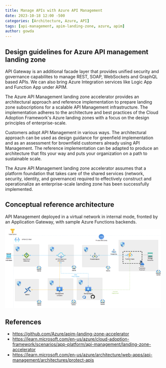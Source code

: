 ```yaml
---
title: Manage APIs with Azure API Management
date: 2023-10-18 12:00 -500
categories: [Architecture, Azure, API]
tags: [api-management, apim-landing-zone, azure, apim]
author: gowda
---
```


## Design guidelines for Azure API management landing zone
API Gateway is an additional facade layer that provides unified security and governance capabilites to manage REST, SOAP, WebSockets and GraphQL based APIs. We can also bring Azure Integration services like Logic App and Function App under APIM.

The Azure API Management landing zone accelerator provides an architectural approach and reference implementation to prepare landing zone subscriptions for a scalable API Management infrastructure. The implementation adheres to the architecture and best practices of the Cloud Adoption Framework's Azure landing zones with a focus on the design principles of enterprise-scale.

Customers adopt API Management in various ways. The architectural approach can be used as design guidance for greenfield implementation and as an assessment for brownfield customers already using API Management. The reference implementation can be adapted to produce an architecture that fits your way and puts your organization on a path to sustainable scale.

The Azure API Management landing zone accelerator assumes that a platform foundation that takes care of the shared services (network, security, identity, and governance) required to effectively construct and operationalize an enterprise-scale landing zone has been successfully implemented.

## Conceptual reference architecture
API Management deployed in a virtual network in internal mode, fronted by an Application Gateway, with sample Azure Functions backends.

![Desktop View](/assets/img/apim/apim-landing-zone.png)

## References
* <https://github.com/Azure/apim-landing-zone-accelerator>
* <https://learn.microsoft.com/en-us/azure/cloud-adoption-framework/scenarios/app-platform/api-management/landing-zone-accelerator>
* <https://learn.microsoft.com/en-us/azure/architecture/web-apps/api-management/architectures/protect-apis>

